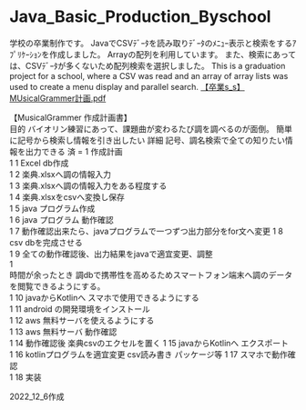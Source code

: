 # Java_Basic_Production_Byschool
学校の卒業制作です。 JavaでCSVﾃﾞｰﾀを読み取りﾃﾞｰﾀのﾒﾆｭｰ表示と検索をするｱﾌﾟﾘｹｰｼｮﾝを作成しました。 Arrayの配列を利用しています。 また、検索にあっては、CSVﾃﾞｰﾀが多くないため配列検索を選択しました。
This is a graduation project for a school,
where a CSV was read and an array of array lists was used to create a menu display and parallel search.
[【卒業s_s】MUsicalGrammer計画.pdf](https://github.com/mki-MINIF55/Java_Basic_Production_Byschool/files/10947290/s_s.MUsicalGrammer.pdf)
	
  【MusicalGrammer 作成計画書】		
	目的	バイオリン練習にあって、課題曲が変わるたび調を調べるのが面倒。 簡単に記号から検索し情報を引き出したい	
	詳細	記号、調名検索で全ての知りたい情報を出力できる	
済 = 1	作成計画		
1	1	Excel db作成	
1	2	楽典.xlsxへ調の情報入力	
1	3	楽典.xlsxへ調の情報入力をある程度する	
1	4	楽典.xlsxをcsvへ変換し保存	
1	5	java プログラム作成	
1	6	java プログラム 動作確認 	
1	7	動作確認出来たら、javaプログラムで一つずつ出力部分をfor文へ変更	
1	8	csv dbを完成させる	
1	9	全ての動作確認後、出力結果をjavaで適宜変更、調整	
1			
		時間が余ったとき 調dbで携帯性を高めるためスマートフォン端末へ調のデータを閲覧できるようにする。	
1	10	javaからKotlinへ スマホで使用できるようにする	
1	11	android の開発環境をインストール	
1	12	aws 無料サーバを使えるようにする	
1	13	aws 無料サーバ 動作確認	
1	14	動作確認後 楽典csvのエクセルを置く	
1	15	javaからKotlinへ エクスポート 	
1	16	kotlinプログラムを適宜変更 csv読み書き パッケージ等	
1	17	スマホで動作確認	
1	18	実装	

2022_12_6作成
